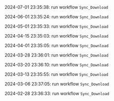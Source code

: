2024-07-01 23:35:38: run workflow `Sync_Download` 

2024-06-01 23:35:24: run workflow `Sync_Download` 

2024-05-01 23:35:33: run workflow `Sync_Download` 

2024-04-15 23:35:03: run workflow `Sync_Download` 

2024-04-01 23:35:05: run workflow `Sync_Download` 

2024-03-28 23:36:01: run workflow `Sync_Download` 

2024-03-20 23:36:10: run workflow `Sync_Download` 

2024-03-13 23:35:55: run workflow `Sync_Download` 

2024-03-06 23:37:05: run workflow `Sync_Download` 

2024-02-28 23:36:33: run workflow `Sync_Download` 


